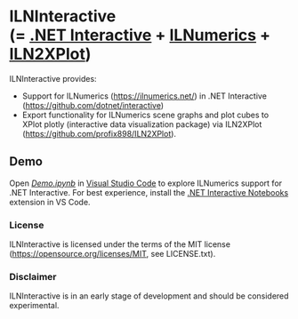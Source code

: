 ILNInteractive  
(= [.NET Interactive](https://github.com/dotnet/interactive) + [ILNumerics](https://ilnumerics.net/) + [ILN2XPlot](https://github.com/profix898/ILN2XPlot))
==========

ILNInteractive provides:
- Support for ILNumerics (https://ilnumerics.net/) in .NET Interactive (https://github.com/dotnet/interactive)
- Export functionality for ILNumerics scene graphs and plot cubes to XPlot plotly (interactive data visualization package) via ILN2XPlot (https://github.com/profix898/ILN2XPlot).

## Demo
Open _[Demo.ipynb](https://raw.githubusercontent.com/profix898/ILNInteractive/main/Demo.ipynb)_ in [Visual Studio Code](https://code.visualstudio.com/) to explore ILNumerics support for .NET Interactive. For best experience, install the [.NET Interactive Notebooks](https://marketplace.visualstudio.com/items?itemName=ms-dotnettools.dotnet-interactive-vscode) extension in VS Code.

### License
ILNInteractive is licensed under the terms of the MIT license (<https://opensource.org/licenses/MIT>, see LICENSE.txt).

### Disclaimer
ILNInteractive is in an early stage of development and should be
considered experimental.
